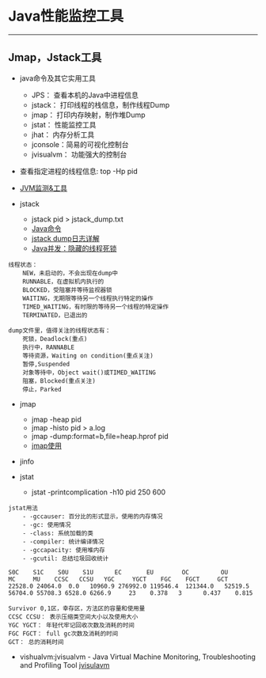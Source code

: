# Java性能监控工具

------

## Jmap，Jstack工具
+ java命令及其它实用工具
    * JPS： 查看本机的Java中进程信息
    * jstack： 打印线程的栈信息，制作线程Dump
    * jmap： 打印内存映射，制作堆Dump
    * jstat： 性能监控工具
    * jhat： 内存分析工具
    * jconsole：简易的可视化控制台
    * jvisualvm： 功能强大的控制台

+ 查看指定进程的线程信息: top -Hp pid
+ [JVM监测&工具](http://www.cnblogs.com/redcreen/archive/2011/05/09/2040977.html)
+ jstack
    * jstack pid > jstack_dump.txt
    * [Java命令](http://www.hollischuang.com/archives/110)
    * [jstack dump日志详解](http://gudaoqing.blog.51cto.com/7729345/1332829)
    * [Java并发：隐藏的线程死锁](http://www.importnew.com/10661.html)
```
线程状态：
    NEW，未启动的，不会出现在dump中
    RUNNABLE，在虚拟机内执行的
    BLOCKED，受阻塞并等待监视器锁
    WAITING，无期限等待另一个线程执行特定的操作
    TIMED_WAITING，有时限的等待另一个线程的特定操作
    TERMINATED，已退出的

dump文件里，值得关注的线程状态有：
    死锁，Deadlock(重点)
    执行中，RANNABLE
    等待资源，Waiting on condition(重点关注)
    暂停,Suspended
    对象等待中，Object wait()或TIMED_WAITING
    阻塞，Blocked(重点关注)
    停止，Parked
```

+ jmap
    * jmap -heap pid
    * jmap -histo pid > a.log
    * jmap -dump:format=b,file=heap.hprof pid
    * [jmap使用](http://www.hollischuang.com/archives/303)

+ jinfo
+ jstat
    * jstat -printcomplication -h10 pid 250 600
```
jstat用法
    - -gccauser: 百分比的形式显示，使用的内存情况
    - -gc: 使用情况
    - -class: 系统加载的类
    - -compiler: 统计编译情况
    - -gccapacity: 使用堆内存
    - -gcutil: 总结垃圾回收统计
```

```
S0C    S1C    S0U    S1U      EC       EU        OC         OU       MC     MU    CCSC   CCSU   YGC     YGCT    FGC    FGCT     GCT   
22528.0 24064.0  0.0   10960.9 276992.0 119546.4  121344.0   52519.5   56704.0 55708.3 6528.0 6266.9     23    0.378   3      0.437    0.815

Survivor 0,1区，幸存区，方法区的容量和使用量
CCSC CCSU： 表示压缩类空间大小以及使用大小
YGC YGCT： 年轻代牢记回收次数及消耗的时间
FGC FGCT： full gc次数及消耗的时间
GCT： 总的消耗时间
```




+ vishualvm:jvisualvm - Java Virtual Machine Monitoring, Troubleshooting and Profiling Tool
[jvisulavm](http://docs.oracle.com/javase/7/docs/technotes/tools/share/jvisualvm.html)








